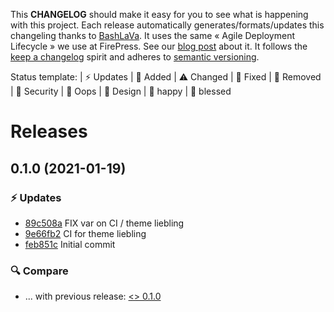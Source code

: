 This **CHANGELOG** should make it easy for you to see what is happening with this project. Each release automatically generates/formats/updates this changeling thanks to [BashLaVa](https://github.com/firepress-org/bashlava). It uses the same « Agile Deployment Lifecycle » we use at FirePress. See our [blog post](https://firepress.org/en/how-do-we-update-hundreds-of-ghosts-websites-on-docker-swarm/) about it. It follows the [keep a changelog](https://keepachangelog.com/en/1.0.0/) spirit and adheres to [semantic versioning](https://semver.org/spec/v2.0.0.html).

Status template:
| ⚡️ Updates | 🚀 Added | ⚠️ Changed |
🐛 Fixed | 🛑 Removed | 🔑 Security |
🙈 Oops | 🎨 Design | 🎉 happy | 🙌 blessed

# Releases

## 0.1.0 (2021-01-19)
### ⚡️ Updates
- [89c508a](https://github.com/firepress-org/pwg-ci-liebling/commit/89c508a) FIX var on CI / theme liebling
- [9e66fb2](https://github.com/firepress-org/pwg-ci-liebling/commit/9e66fb2) CI for theme liebling
- [feb851c](https://github.com/firepress-org/pwg-ci-liebling/commit/feb851c) Initial commit

### 🔍 Compare
- ... with previous release: [ <> 0.1.0](https://github.com/firepress-org/pwg-ci-liebling/compare/...0.1.0)
